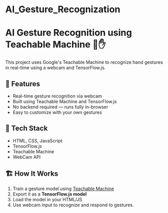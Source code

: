 # AI_Gesture_Recognization
# AI Gesture Recognition using Teachable Machine 🤖✋

This project uses Google's Teachable Machine to recognize hand gestures in real-time using a webcam and TensorFlow.js.

## 🚀 Features
- Real-time gesture recognition via webcam
- Built using Teachable Machine and TensorFlow.js
- No backend required — runs fully in-browser
- Easy to customize with your own gestures

## 🧰 Tech Stack
- HTML, CSS, JavaScript
- TensorFlow.js
- Teachable Machine
- WebCam API

## 🏗️ How It Works
1. Train a gesture model using [Teachable Machine](https://teachablemachine.withgoogle.com/)
2. Export it as a **TensorFlow.js model**
3. Load the model in your HTML/JS
4. Use webcam input to recognize and respond to gestures.

